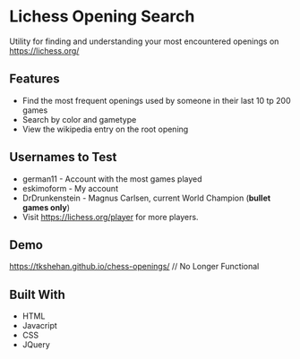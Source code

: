 # Lichess Opening Search 

Utility for finding and understanding your most encountered openings on https://lichess.org/

## Features

* Find the most frequent openings used by someone in their last 10 tp 200  games
* Search by color and gametype
* View the wikipedia entry on the root opening

## Usernames to Test

* german11 - Account with the most games played
* eskimoform - My account
* DrDrunkenstein - Magnus Carlsen, current World Champion (**bullet games only**)
* Visit https://lichess.org/player for more players.

## Demo

https://tkshehan.github.io/chess-openings/ // No Longer Functional


## Built With 

* HTML
* Javacript
* CSS
* JQuery


